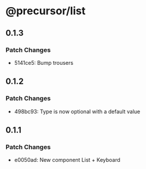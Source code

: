 # @precursor/list

## 0.1.3

### Patch Changes

-   5141ce5: Bump trousers

## 0.1.2

### Patch Changes

-   498bc93: Type is now optional with a default value

## 0.1.1

### Patch Changes

-   e0050ad: New component List + Keyboard
